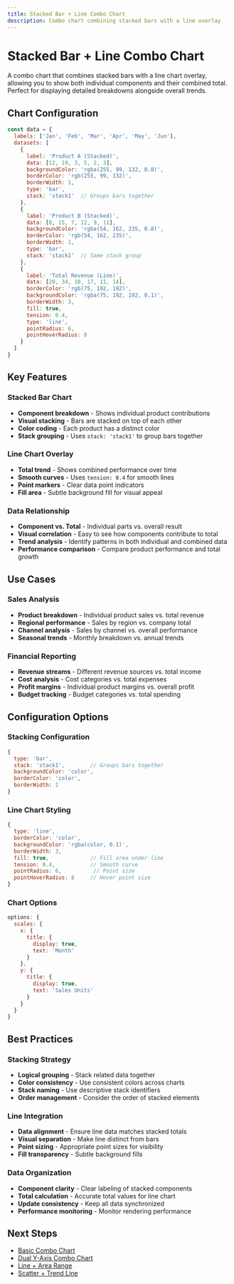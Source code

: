 ```yaml
---
title: Stacked Bar + Line Combo Chart
description: Combo chart combining stacked bars with a line overlay
---
```


# Stacked Bar + Line Combo Chart

A combo chart that combines stacked bars with a line chart overlay, allowing you to show both individual components and their combined total. Perfect for displaying detailed breakdowns alongside overall trends.

<script setup>
import StackedBarLineComboChartExample from '../components/StackedBarLineComboChartExample.vue'
</script>

<StackedBarLineComboChartExample />

## Chart Configuration

```javascript
const data = {
  labels: ['Jan', 'Feb', 'Mar', 'Apr', 'May', 'Jun'],
  datasets: [
    {
      label: 'Product A (Stacked)',
      data: [12, 19, 3, 5, 2, 3],
      backgroundColor: 'rgba(255, 99, 132, 0.8)',
      borderColor: 'rgb(255, 99, 132)',
      borderWidth: 1,
      type: 'bar',
      stack: 'stack1'  // Groups bars together
    },
    {
      label: 'Product B (Stacked)',
      data: [8, 15, 7, 12, 9, 11],
      backgroundColor: 'rgba(54, 162, 235, 0.8)',
      borderColor: 'rgb(54, 162, 235)',
      borderWidth: 1,
      type: 'bar',
      stack: 'stack1'  // Same stack group
    },
    {
      label: 'Total Revenue (Line)',
      data: [20, 34, 10, 17, 11, 14],
      borderColor: 'rgb(75, 192, 192)',
      backgroundColor: 'rgba(75, 192, 192, 0.1)',
      borderWidth: 3,
      fill: true,
      tension: 0.4,
      type: 'line',
      pointRadius: 6,
      pointHoverRadius: 8
    }
  ]
}
```

## Key Features

### **Stacked Bar Chart**
- **Component breakdown** - Shows individual product contributions
- **Visual stacking** - Bars are stacked on top of each other
- **Color coding** - Each product has a distinct color
- **Stack grouping** - Uses `stack: 'stack1'` to group bars together

### **Line Chart Overlay**
- **Total trend** - Shows combined performance over time
- **Smooth curves** - Uses `tension: 0.4` for smooth lines
- **Point markers** - Clear data point indicators
- **Fill area** - Subtle background fill for visual appeal

### **Data Relationship**
- **Component vs. Total** - Individual parts vs. overall result
- **Visual correlation** - Easy to see how components contribute to total
- **Trend analysis** - Identify patterns in both individual and combined data
- **Performance comparison** - Compare product performance and total growth

## Use Cases

### **Sales Analysis**
- **Product breakdown** - Individual product sales vs. total revenue
- **Regional performance** - Sales by region vs. company total
- **Channel analysis** - Sales by channel vs. overall performance
- **Seasonal trends** - Monthly breakdown vs. annual trends

### **Financial Reporting**
- **Revenue streams** - Different revenue sources vs. total income
- **Cost analysis** - Cost categories vs. total expenses
- **Profit margins** - Individual product margins vs. overall profit
- **Budget tracking** - Budget categories vs. total spending

## Configuration Options

### **Stacking Configuration**
```javascript
{
  type: 'bar',
  stack: 'stack1',        // Groups bars together
  backgroundColor: 'color',
  borderColor: 'color',
  borderWidth: 1
}
```

### **Line Chart Styling**
```javascript
{
  type: 'line',
  borderColor: 'color',
  backgroundColor: 'rgba(color, 0.1)',
  borderWidth: 3,
  fill: true,             // Fill area under line
  tension: 0.4,           // Smooth curve
  pointRadius: 6,          // Point size
  pointHoverRadius: 8     // Hover point size
}
```

### **Chart Options**
```javascript
options: {
  scales: {
    x: {
      title: {
        display: true,
        text: 'Month'
      }
    },
    y: {
      title: {
        display: true,
        text: 'Sales Units'
      }
    }
  }
}
```

## Best Practices

### **Stacking Strategy**
- **Logical grouping** - Stack related data together
- **Color consistency** - Use consistent colors across charts
- **Stack naming** - Use descriptive stack identifiers
- **Order management** - Consider the order of stacked elements

### **Line Integration**
- **Data alignment** - Ensure line data matches stacked totals
- **Visual separation** - Make line distinct from bars
- **Point sizing** - Appropriate point sizes for visibility
- **Fill transparency** - Subtle background fills

### **Data Organization**
- **Component clarity** - Clear labeling of stacked components
- **Total calculation** - Accurate total values for line chart
- **Update consistency** - Keep all data synchronized
- **Performance monitoring** - Monitor rendering performance

## Next Steps

- [Basic Combo Chart](/chartjs/combo-charts/)
- [Dual Y-Axis Combo Chart](/chartjs/combo-charts/dual-y-axis)
- [Line + Area Range](/chartjs/combo-charts/line-area-range)
- [Scatter + Trend Line](/chartjs/combo-charts/scatter-trend-line)
